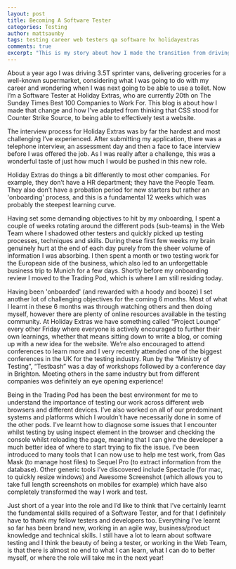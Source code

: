 ```yaml
---
layout: post
title: Becoming A Software Tester
categories: Testing
author: mattsaunby
tags: testing career web testers qa software hx holidayextras
comments: true
excerpt: "This is my story about how I made the transition from driving vans all over Kent, to being able to confidently and effectively test an ecommerce website for bugs and issues."
---
```


About a year ago I was driving 3.5T sprinter vans, delivering groceries for a well-known supermarket, considering what I was going to do with my career and wondering when I was next going to be able to use a toilet. Now I’m a Software Tester at Holiday Extras, who are currently 20th on The Sunday Times Best 100 Companies to Work For. This blog is about how I made that change and how I’ve adapted from thinking that CSS stood for Counter Strike Source, to being able to effectively test a website.

The interview process for Holiday Extras was by far the hardest and most challenging I’ve experienced. After submitting my application, there was a telephone interview, an assessment day and then a face to face interview before I was offered the job. As I was really after a challenge, this was a wonderful taste of just how much I would be pushed in this new role.

Holiday Extras do things a bit differently to most other companies. For example, they don’t have a HR department; they have the People Team. They also don’t have a probation period for new starters but rather an 'onboarding' process, and this is a fundamental 12 weeks which was probably the steepest learning curve.

Having set some demanding objectives to hit by my onboarding, I spent a couple of weeks rotating around the different pods (sub-teams) in the Web Team where I shadowed other testers and quickly picked up testing processes, techniques and skills. During these first few weeks my brain genuinely hurt at the end of each day purely from the sheer volume of information I was absorbing. I then spent a month or two testing work for the European side of the business, which also led to an unforgettable business trip to Munich for a few days. Shortly before my onboarding review I moved to the Trading Pod, which is where I am still residing today.

Having been 'onboarded' (and rewarded with a hoody and booze) I set another lot of challenging objectives for the coming 6 months. Most of what I learnt in these 6 months was through watching others and then doing myself, however there are plenty of online resources available in the testing community. At Holiday Extras we have something called “Project Lounge” every other Friday where everyone is actively encouraged to further their own learnings, whether that means sitting down to write a blog, or coming up with a new idea for the website.  We’re also encouraged to attend conferences to learn more and I very recently attended one of the biggest conferences in the UK for the testing industry. Run by the “Ministry of Testing”, “Testbash” was a day of workshops followed by a conference day in Brighton. Meeting others in the same industry but from different companies was definitely an eye opening experience!

Being in the Trading Pod has been the best environment for me to understand the importance of testing our work across different web browsers and different devices. I’ve also worked on all of our predominant systems and platforms which I wouldn’t have necessarily done in some of the other pods. I’ve learnt how to diagnose some issues that I encounter whilst testing by using inspect element in the browser and checking the console whilst reloading the page, meaning that I can give the developer a much better idea of where to start trying to fix the issue. I’ve been introduced to many tools that I can now use to help me test work, from Gas Mask (to manage host files) to Sequel Pro (to extract information from the database). Other generic tools I’ve discovered include Spectacle (for mac, to quickly resize windows) and Awesome Screenshot (which allows you to take full length screenshots on mobiles for example) which have also completely transformed the way I work and test.

Just short of a year into the role and I’d like to think that I’ve certainly learnt the fundamental skills required of a Software Tester, and for that I definitely have to thank my fellow testers and developers too. Everything I’ve learnt so far has been brand new, working in an agile way, business/product knowledge and technical skills. I still have a lot to learn about software testing and I think the beauty of being a tester, or working in the Web Team, is that there is almost no end to what I can learn, what I can do to better myself, or where the role will take me in the next year!

